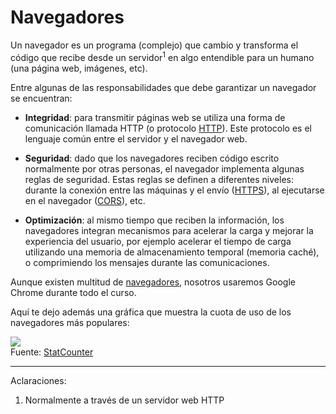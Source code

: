 # Navegadores

Un navegador es un programa (complejo) que cambio y transforma el código que recibe desde un servidor<sup>1</sup> en algo entendible para un humano (una página web, imágenes, etc).

Entre algunas de las responsabilidades que debe garantizar un navegador se encuentran:

* **Integridad**: para transmitir páginas web se utiliza una forma de comunicación llamada HTTP (o protocolo [HTTP](http://www.w3.org/Protocols/)). Este protocolo es el lenguaje común entre el servidor y el navegador web. 

* **Seguridad**: dado que los navegadores reciben código escrito normalmente por otras personas, el navegador implementa algunas reglas de seguridad. Estas reglas se definen a diferentes niveles: durante la conexión entre las máquinas y el envío ([HTTPS](https://en.wikipedia.org/wiki/HTTPS)), al ejecutarse en el navegador ([CORS](https://en.wikipedia.org/wiki/Cross-origin_resource_sharing)), etc.

* **Optimización**: al mismo tiempo que reciben la información, los navegadores integran mecanismos para acelerar la carga y mejorar la experiencia del usuario, por ejemplo acelerar el tiempo de carga utilizando una memoria de almacenamiento temporal (memoria caché), o comprimiendo los mensajes durante las comunicaciones.

Aunque existen multitud de [navegadores](https://es.wikipedia.org/wiki/Navegador_web#Ejemplos_de_navegadores_web), nosotros usaremos Google Chrome durante todo el curso.

Aquí te dejo además una gráfica que muestra la cuota de uso de los navegadores más populares:

![](../images/quota_navegadores.png)<br>
Fuente: [StatCounter](http://gs.statcounter.com/#browser-ww-monthly-201411-201601-bar)

---
Aclaraciones:

1. Normalmente a través de un servidor web HTTP
